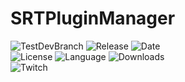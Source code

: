 # SRTPluginManager
![TestDevBranch](https://img.shields.io/github/workflow/status/SpeedrunTooling/SRTPluginManager/TestDevBranch?label=Latest%20build&style=for-the-badge)
![Release](https://img.shields.io/github/v/release/SpeedrunTooling/SRTPluginManager?label=current%20release&style=for-the-badge)
![Date](https://img.shields.io/github/release-date/SpeedrunTooling/SRTPluginManager?style=for-the-badge)\
![License](https://img.shields.io/github/license/SpeedrunTooling/SRTPluginManager?style=for-the-badge)
![Language](https://img.shields.io/github/languages/top/SpeedrunTooling/SRTPluginManager?style=for-the-badge)
![Downloads](https://img.shields.io/github/downloads/SpeedrunTooling/SRTPluginManager/total?style=for-the-badge)\
![Twitch](https://img.shields.io/twitch/status/videogameroulette?style=for-the-badge)
